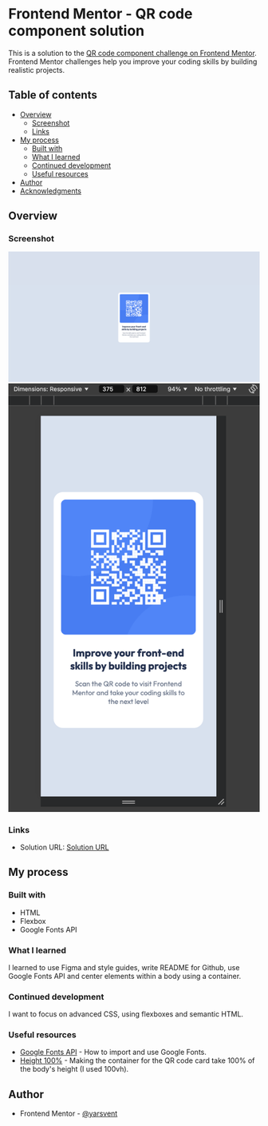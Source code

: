 # Frontend Mentor - QR code component solution

This is a solution to the [QR code component challenge on Frontend Mentor](https://www.frontendmentor.io/challenges/qr-code-component-iux_sIO_H). Frontend Mentor challenges help you improve your coding skills by building realistic projects.

## Table of contents

- [Overview](#overview)
  - [Screenshot](#screenshot)
  - [Links](#links)
- [My process](#my-process)
  - [Built with](#built-with)
  - [What I learned](#what-i-learned)
  - [Continued development](#continued-development)
  - [Useful resources](#useful-resources)
- [Author](#author)
- [Acknowledgments](#acknowledgments)

## Overview

### Screenshot

![Desktop](images/screenshot_desktop.png)
![Mobile](images/screenshot_mobile.png)

### Links

- Solution URL: [Solution URL](https://project-qr-code.vercel.app/)

## My process

### Built with

- HTML
- Flexbox
- Google Fonts API

### What I learned

I learned to use Figma and style guides, write README for Github, use Google Fonts API and center elements within a body using a container.

### Continued development

I want to focus on advanced CSS, using flexboxes and semantic HTML.

### Useful resources

- [Google Fonts API](https://developers.google.com/fonts/docs/getting_started?hl=en) - How to import and use Google Fonts.
- [Height 100%](https://stackoverflow.com/questions/23583055/height-in-percentage-isnt-working-works-in-pixels) - Making the container for the QR code card take 100% of the body's height (I used 100vh).

## Author

- Frontend Mentor - [@yarsvent](https://www.frontendmentor.io/profile/yarsvent)

